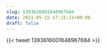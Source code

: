 ```yaml
---
slug: 1393616001648967684
date: 2021-05-15 17:15:21+00:00
draft: false
---
```


{{< tweet 1393616001648967684 >}}
